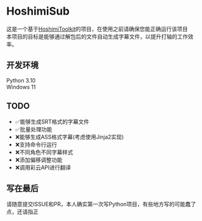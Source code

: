 # HoshimiSub

这是一个基于[HoshimiToolkit](https://github.com/MalitsPlus/HoshimiToolkit)的项目，在使用之前请确保您能正确运行该项目  
本项目的目标是能够通过解包后的文件自动生成字幕文件，以提升打轴的工作效率。

## 开发环境

Python 3.10  
Windows 11

## TODO

- ✅能够生成SRT格式的字幕文件
- ✅批量处理功能
- ❌能够生成ASS格式字幕(考虑使用Jinja2实现)
- ❌支持命令行运行
- ❌不同角色不同字幕样式
- ❌添加偏移调整功能
- ❌调用彩云API进行翻译

## 写在最后

请随意提交ISSUE和PR，本人确实第一次写Python项目，有些地方写的可能蠢了点，还请指正
